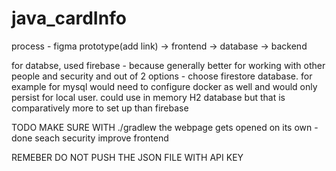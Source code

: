 # java_cardInfo

process - figma prototype(add link) -> frontend -> database -> backend

for databse, used firebase - because generally better for working with other people and security and out of 2 options - choose firestore database.
for example for mysql would need to configure docker as well and would only persist for local user.
could use in memory H2 database but that is comparatively more to set up than firebase

TODO
MAKE SURE WITH ./gradlew the webpage gets opened on its own - done
seach
security
improve frontend


REMEBER
DO NOT PUSH THE JSON FILE WITH API KEY
